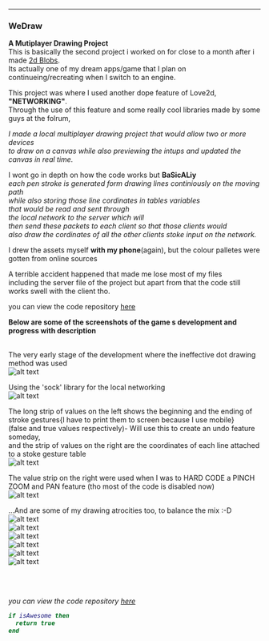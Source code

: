 ---

### WeDraw

 
**A Mutiplayer Drawing Project**  
This is basically the second project i worked on for close to a month after i made [2d Blobs](/2dBlobs_page).  
Its actually one of my dream apps/game that I plan on continueing/recreating when I switch to an engine.  

This project was where I used another dope feature of Love2d, <b>"NETWORKING"</b>.  
Through the use of this feature and some really cool	libraries made by some guys at the folrum,  

<i>I made a local multiplayer drawing project that would allow two or more devices  
to draw on a canvas while also previewing the intups and updated the canvas in real time.</i>  

I wont go in depth on how the code works but **BaSicALiy**  
<i>each pen stroke is generated form drawing lines continiously on the moving path  
while also storing those line cordinates in tables variables  
that would be read and sent through  
the local network to the server which will  
then send these packets to each client so that those clients would  
also draw the cordinates of all the other clients stoke input on the network.</i>  

I drew the assets myself <b>with my phone</b>(again), but the colour palletes were gotten from online sources  


A terrible accident happened that made me lose most of my files  
including the server file of the project but apart from that the code still works swell with the client tho.  


you can view the code repository [here](https://github.com/Rocket-007/WeDraw)  


<b>Below are some of the screenshots of the game s development and progress with description</b>  
<br>

The very early stage of the development where the ineffective dot drawing method was used<br>
![alt text](https://github.com/Rocket-007/Rocket-007.github.io/blob/master/images/WeDraw_img1.jpg?raw=true)<br>


Using the 'sock' library for the local networking <br>
![alt text](https://github.com/Rocket-007/Rocket-007.github.io/blob/master/images/WeDraw_img3.jpg?raw=true)<br>


The long strip of values on the left shows the beginning and the ending of stroke gestures{I have to print them to screen because I use mobile}  
(false and true values respectively)- Will use this to create an undo feature someday,  
and the strip of values on the right are the coordinates of each line attached to a stoke gesture table
<br>
![alt text](https://github.com/Rocket-007/Rocket-007.github.io/blob/master/images/dummyDrawing9.jpg?raw=true)<br>


The value strip on the right were used when I was to HARD CODE a PINCH ZOOM and PAN feature (tho most of the code is disabled now)
<br>
![alt text](https://github.com/Rocket-007/Rocket-007.github.io/blob/master/images/dummyDrawing12.jpg?raw=true)<br>
 


...And are some of my drawing atrocities too, to balance the mix :-D<br>
![alt text](https://github.com/Rocket-007/Rocket-007.github.io/blob/master/images/dummyDrawing3.jpg?raw=true)<br>
![alt text](https://github.com/Rocket-007/Rocket-007.github.io/blob/master/images/dummyDrawing16.jpg?raw=true)<br>
![alt text](https://github.com/Rocket-007/Rocket-007.github.io/blob/master/images/dummyDrawing14.jpg?raw=true)<br>
![alt text](https://github.com/Rocket-007/Rocket-007.github.io/blob/master/images/dummyDrawing13.jpg?raw=true)<br>
![alt text](https://github.com/Rocket-007/Rocket-007.github.io/blob/master/images/dummyDrawing19.jpg?raw=true)<br>
![alt text](https://github.com/Rocket-007/Rocket-007.github.io/blob/master/images/dummyDrawing25.jpg?raw=true)<br>
<i>

<br><br>









you can view the code repository [here](https://github.com/Rocket-007/WeDraw)
```lua
if isAwesome then
  return true
end
```
